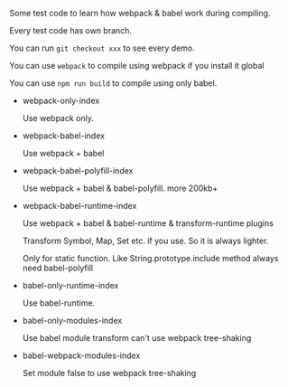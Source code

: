 Some test code to learn how webpack & babel work during compiling.

Every test code has own branch.

You can run ```git checkout xxx``` to see every demo.

You can use ```webpack``` to compile using webpack if you install it global

You can use ```npm run build``` to compile using only babel.

- webpack-only-index

  Use webpack only.

- webpack-babel-index

  Use webpack + babel

- webpack-babel-polyfill-index
  
  Use webpack + babel & babel-polyfill. more 200kb+

- webpack-babel-runtime-index

  Use webpack + babel & babel-runtime & transform-runtime plugins

  Transform Symbol, Map, Set etc. if you use. So it is always lighter.

  Only for static function. Like String.prototype.include method always need babel-polyfill

- babel-only-runtime-index

  Use babel-runtime.

- babel-only-modules-index

  Use babel module transform can't use webpack tree-shaking

- babel-webpack-modules-index

  Set module false to use webpack tree-shaking

